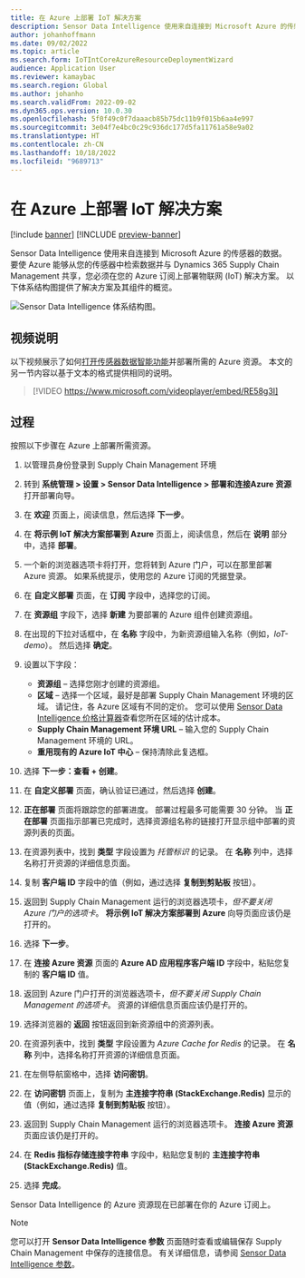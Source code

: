 ```yaml
---
title: 在 Azure 上部署 IoT 解决方案
description: Sensor Data Intelligence 使用来自连接到 Microsoft Azure 的传感器的数据。 本文介绍如何在 Azure 订阅上部署物联网 (IoT) 解决方案。
author: johanhoffmann
ms.date: 09/02/2022
ms.topic: article
ms.search.form: IoTIntCoreAzureResourceDeploymentWizard
audience: Application User
ms.reviewer: kamaybac
ms.search.region: Global
ms.author: johanho
ms.search.validFrom: 2022-09-02
ms.dyn365.ops.version: 10.0.30
ms.openlocfilehash: 5f0f49c0f7daaacb85b75dc11b9f015b6aa4e997
ms.sourcegitcommit: 3e04f7e4bc0c29c936dc177d5fa11761a58e9a02
ms.translationtype: HT
ms.contentlocale: zh-CN
ms.lasthandoff: 10/18/2022
ms.locfileid: "9689713"
---
```

# <a name="deploy-an-iot-solution-on-azure"></a>在 Azure 上部署 IoT 解决方案

[!include [banner](../includes/banner.md)]
[!INCLUDE [preview-banner](../includes/preview-banner.md)]
<!-- KFM: Preview until further notice -->

Sensor Data Intelligence 使用来自连接到 Microsoft Azure 的传感器的数据。 要使 Azure 能够从您的传感器中检索数据并与 Dynamics 365 Supply Chain Management 共享，您必须在您的 Azure 订阅上部署物联网 (IoT) 解决方案。 以下体系结构图提供了解决方案及其组件的概览。

![Sensor Data Intelligence 体系结构图。](media/sdi-architecture.png "Sensor Data Intelligence 体系结构图")

## <a name="video-instructions"></a>视频说明

以下视频展示了如何[打开传感器数据智能功能](sdi-enable-feature.md)并部署所需的 Azure 资源。 本文的另一节内容以基于文本的格式提供相同的说明。

> [!VIDEO https://www.microsoft.com/videoplayer/embed/RE58g3I]

## <a name="procedure"></a>过程

按照以下步骤在 Azure 上部署所需资源。

1. 以管理员身份登录到 Supply Chain Management 环境
1. 转到 **系统管理 \> 设置 \> Sensor Data Intelligence \> 部署和连接Azure 资源** 打开部署向导。
1. 在 **欢迎** 页面上，阅读信息，然后选择 **下一步**。
1. 在 **将示例 IoT 解决方案部署到 Azure** 页面上，阅读信息，然后在 **说明** 部分中，选择 **部署**。
1. 一个新的浏览器选项卡将打开，您将转到 Azure 门户，可以在那里部署 Azure 资源。 如果系统提示，使用您的 Azure 订阅的凭据登录。
1. 在 **自定义部署** 页面，在 **订阅** 字段中，选择您的订阅。
1. 在 **资源组** 字段下，选择 **新建** 为要部署的 Azure 组件创建资源组。
1. 在出现的下拉对话框中，在 **名称** 字段中，为新资源组输入名称（例如，*IoT-demo*）。 然后选择 **确定**。
1. 设置以下字段：

    - **资源组** – 选择您刚才创建的资源组。
    - **区域** – 选择一个区域，最好是部署 Supply Chain Management 环境的区域。 请记住，各 Azure 区域有不同的定价。 您可以使用 [Sensor Data Intelligence 价格计算器](https://azure.com/e/c36c4947ebff4215b2e62590c2a24c68)查看您所在区域的估计成本。
    - **Supply Chain Management 环境 URL** – 输入您的 Supply Chain Management 环境的 URL。
    - **重用现有的 Azure IoT 中心** – 保持清除此复选框。

1. 选择 **下一步：查看 + 创建**。
1. 在 **自定义部署** 页面，确认验证已通过，然后选择 **创建**。
1. **正在部署** 页面将跟踪您的部署进度。 部署过程最多可能需要 30 分钟。 当 **正在部署** 页面指示部署已完成时，选择资源组名称的链接打开显示组中部署的资源列表的页面。
1. 在资源列表中，找到 **类型** 字段设置为 *托管标识* 的记录。 在 **名称** 列中，选择名称打开资源的详细信息页面。
1. 复制 **客户端 ID** 字段中的值（例如，通过选择 **复制到剪贴板** 按钮）。
1. 返回到 Supply Chain Management 运行的浏览器选项卡，*但不要关闭 Azure 门户的选项卡*。 **将示例 IoT 解决方案部署到 Azure** 向导页面应该仍是打开的。 
1. 选择 **下一步**。
1. 在 **连接 Azure 资源** 页面的 **Azure AD 应用程序客户端 ID** 字段中，粘贴您复制的 **客户端 ID** 值。
1. 返回到 Azure 门户打开的浏览器选项卡，*但不要关闭 Supply Chain Management 的选项卡*。 资源的详细信息页面应该仍是打开的。
1. 选择浏览器的 **返回** 按钮返回到新资源组中的资源列表。
1. 在资源列表中，找到 **类型** 字段设置为 *Azure Cache for Redis* 的记录。 在 **名称** 列中，选择名称打开资源的详细信息页面。
1. 在左侧导航窗格中，选择 **访问密钥**。
1. 在 **访问密钥** 页面上，复制为 **主连接字符串 (StackExchange.Redis)** 显示的值（例如，通过选择 **复制到剪贴板** 按钮）。
1. 返回到 Supply Chain Management 运行的浏览器选项卡。 **连接 Azure 资源** 页面应该仍是打开的。
1. 在 **Redis 指标存储连接字符串** 字段中，粘贴您复制的 **主连接字符串 (StackExchange.Redis)** 值。
1. 选择 **完成**。

Sensor Data Intelligence 的 Azure 资源现在已部署在你的 Azure 订阅上。

> [!NOTE]
> 您可以打开 **Sensor Data Intelligence 参数** 页面随时查看或编辑保存 Supply Chain Management 中保存的连接信息。 有关详细信息，请参阅 [Sensor Data Intelligence 参数](sdi-parameters.md)。
